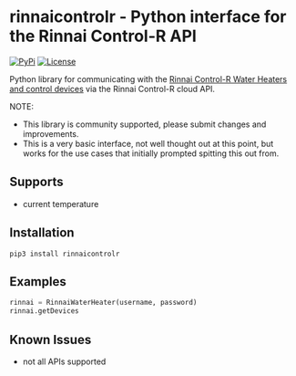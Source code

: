 # rinnaicontrolr - Python interface for the Rinnai Control-R API

[![PyPi](https://img.shields.io/pypi/v/pyflowater.svg)](https://pypi.python.org/pypi/rinnaicontrol-r)
[![License](https://img.shields.io/badge/License-Apache%202.0-blue.svg)](https://opensource.org/licenses/Apache-2.0)

Python library for communicating with the [Rinnai Control-R Water Heaters and control devices](https://www.rinnai.us/tankless-water-heater/accessories/wifi) via the Rinnai Control-R cloud API.

NOTE:

* This library is community supported, please submit changes and improvements.
* This is a very basic interface, not well thought out at this point, but works for the use cases that initially prompted spitting this out from.

## Supports

- current temperature

## Installation

```
pip3 install rinnaicontrolr
```

## Examples

```python
rinnai = RinnaiWaterHeater(username, password)
rinnai.getDevices
```

## Known Issues

* not all APIs supported